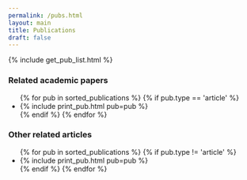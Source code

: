 ```yaml
---
permalink: /pubs.html
layout: main
title: Publications
draft: false
---
```


{% include get_pub_list.html %}

### Related academic papers
<ul>
  {% for pub in sorted_publications %}
     {% if pub.type == 'article' %}
     <li> {% include print_pub.html pub=pub %} </li>
     {% endif %}
  {% endfor %}
</ul>

### Other related articles

<ul>
  {% for pub in sorted_publications %}
     {% if pub.type != 'article' %}
     <li> {% include print_pub.html pub=pub %} </li>
     {% endif %}
  {% endfor %}
</ul>
